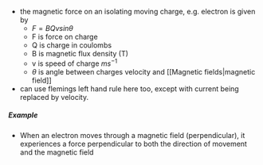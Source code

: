 - the magnetic force on an isolating moving charge, e.g. electron is given by
	- $F=BQvsin\theta$ 
	- F is force on charge
	- Q is charge in coulombs
	- B is magnetic flux density (T)
	- v is speed of charge $ms^{-1}$
	- $\theta$ is angle between charges velocity and [[Magnetic fields|magnetic field]]
- can use flemings left hand rule here too, except with current being replaced by velocity. 
##### Example
- When an electron moves through a magnetic field (perpendicular), it experiences a force perpendicular to both the direction of movement and the magnetic field